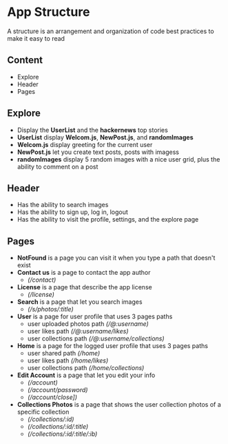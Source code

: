 # App Structure
A structure is an arrangement and organization of code best practices to make it easy to read

## Content
- Explore
- Header
- Pages

## Explore
- Display the **UserList** and the **hackernews** top stories
- **UserList** display **Welcom.js**, **NewPost.js**, and **randomImages**
- **Welcom.js** display greeting for the current user
- **NewPost.js** let you create text posts, posts with imagess
- **randomImages** display 5 random images with a nice user grid, plus the ability to comment on a post

## Header
- Has the ability to search images
- Has the ability to sign up, log in, logout
- Has the ability to visit the profile, settings, and the explore page

## Pages
- **NotFound** is a page you can visit it when you type a path that doesn't exist
- **Contact us** is a page to contact the app author
  - *(/contact)*
- **License** is a page that describe the app license
  - *(/license)*
- **Search** is a page that let you search images
  - *(/s/photos/:title)*
- **User** is a page for user profile that uses 3 pages paths
  - user uploaded photos path *(/@:username)*
  - user likes path *(/@:username/likes)*
  - user collections path *(/@:username/collections)*
- **Home** is a page for the logged user profile that uses 3 pages paths
  - user shared path *(/home)*
  - user likes path *(/home/likes)*
  - user collections path *(/home/collections)*
- **Edit Account** is a page that let you edit your info
  - *(/account)*
  - *(/account/password)*
  - *(/account/close])*
- **Collections Photos** is a page that shows the user collection photos of a specific collection
  - *(/collections/:id)*
  - *(/collections/:id/:title)*
  - *(/collections/:id/:title/:ib)*
